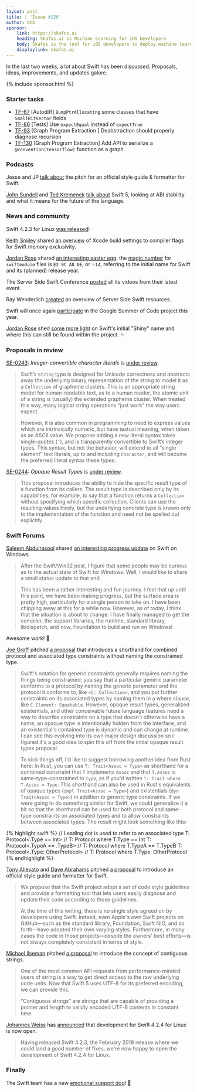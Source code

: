 ```yaml
---
layout: post
title: ! 'Issue #129'
author: btb
sponsor:
    link: https://skafos.ai
    heading: Skafos.ai is Machine Learning for iOS Developers
    body: Skafos is the tool for iOS developers to deploy machine learning to their app. Get started with a pre-trained model, drop in the SDK and then updates are pushed to your app in the background. Sign up for the free beta today.
    displaylink: skafos.ai
---
```


In the last two weeks, a lot about Swift has been discussed. Proposals, ideas, improvements, and updates galore.

<!--excerpt-->

{% include sponsor.html %}

### Starter tasks

- [TF-67](https://bugs.swift.org/browse/TF-67) [Autodiff] `BumpPtrAllocating` some classes that have `SmallBitVector` fields
- [TF-86](https://bugs.swift.org/browse/TF-86) [Tests] Use `expectEqual` instead of `expectTrue`
- [TF-93](https://bugs.swift.org/browse/TF-93) [Graph Program Extraction
] Deabstraction should properly diagnose recursion
- [TF-130](https://bugs.swift.org/browse/TF-130) [Graph Program Extraction] Add API to serialize a `@convention(tensorflow)` function as a graph

### Podcasts

Jesse and JP [talk about](https://spec.fm/podcasts/swift-unwrapped/279806) the pitch for an official style guide & formatter for Swift.

[John Sundell](https://twitter.com/johnsundell) and [Ted Kremenek](https://twitter.com/tkremenek) [talk about](https://www.swiftbysundell.com/podcast/42) Swift 5, looking at ABI stability and what it means for the future of the language.

### News and community

Swift 4.2.3 for Linux [was released](https://forums.swift.org/t/swift-4-2-3/21089)!

[Keith Smiley](https://twitter.com/SmileyKeith/) shared [an overview](https://gist.github.com/keith/3f01e1c9b763e9aceb70411927a0c42c) of Xcode build settings to compiler flags for Swift memory exclusivity.

[Jordan Rose](https://twitter.com/UINT_MIN/) shared [an interesting easter egg](https://twitter.com/UINT_MIN/status/1098628355539124224): the [magic number](https://t.co/VE0jlyjZWA) for `swiftmodule` files is `E2 9C A8 0E`, or `✨14`, referring to the initial name for Swift and its (planned) release year.

The Server Side Swift Conference [posted](https://www.serversideswift.info/videos) all its videos from their latest event.

Ray Wenderlich [created](https://www.raywenderlich.com/server-side-swift) an overview of Server Side Swift resources.

Swift will once again [participate](https://forums.swift.org/t/swift-to-participate-in-gsoc-2019/20937) in the Google Summer of Code project this year.

[Jordan Rose](https://twitter.com/UINT_MIN) shed [some more light](https://twitter.com/UINT_MIN/status/1098628355539124224) on Swift's initial "Shiny" name and where this can still be found within the project. ✨

### Proposals in review

[SE-0243](https://github.com/apple/swift-evolution/blob/master/proposals/0243-codepoint-and-character-literals.md): *Integer-convertible character literals* is [under review](https://forums.swift.org/t/se-0243-codepoint-and-character-literals/21188).

> Swift’s `String` type is designed for Unicode correctness and abstracts away the underlying binary representation of the string to model it as a `Collection` of grapheme clusters. This is an appropriate string model for human-readable text, as to a human reader, the atomic unit of a string is (usually) the extended grapheme cluster. When treated this way, many logical string operations “just work” the way users expect. 
>
> However, it is also common in programming to need to express values which are intrinsically numeric, but have textual meaning, when taken as an ASCII value. We propose adding a new literal syntax takes single-quotes (`'`), and is transparently convertible to Swift’s integer types. This syntax, but not the behavior, will extend to all “single element” text literals, up to and including `Character`, and will become the preferred literal syntax these types.

[SE-0244](https://github.com/apple/swift-evolution/blob/master/proposals/0244-opaque-result-types.md): *Opaque Result Types* is [under review](https://forums.swift.org/t/se-0244-opaque-result-types/21252).

> This proposal introduces the ability to hide the specific result type of a function from its callers. The result type is described only by its capabilities, for example, to say that a function returns a `Collection` without specifying which specific collection. Clients can use the resulting values freely, but the underlying concrete type is known only to the implementation of the function and need not be spelled out explicitly.

### Swift Forums

[Saleem Abdulrasool](https://twitter.com/compnerd) shared [an interesting progress update](https://forums.swift.org/t/a-swift-takes-flight/20845) on Swift on Windows.

> After the Swift/Win32 post, I figure that some people may be curious as to the actual state of Swift for Windows. Well, I would like to share a small status update to that end.
>
> This has been a rather interesting and fun journey. I feel that up until this point, we have been making progress, but the surface area is pretty high, particularly for a single person to take on. I have been chipping away at this for a while now. However, as of today, I think that the situation is about to change. I have finally managed to get the compiler, the support libraries, the runtime, standard library, libdispatch, and now, Foundation to build and run on Windows!

Awesome work! 🎉

[Joe Groff](https://twitter.com/jckarter) pitched [a proposal](https://forums.swift.org/t/protocol-assoctype-t-shorthand-for-combined-protocol-and-associated-type-constraints-without-naming-the-constrained-type/21217) that introduces a shorthand for combined protocol and associated type constraints without naming the constrained type.

> Swift's notation for generic constraints generally requires naming the things being constrained; you say that a particular generic parameter conforms to a protocol by naming the generic parameter and the protocol it conforms to, like `<C: Collection>`, and you put further constraints on its associated types by naming them in a where clause, like `C.Element: Equatable`. However, opaque result types, generalized existentials, and other conceivable future language features need a way to describe constraints on a type that doesn't otherwise have a name; an opaque type is intentionally hidden from the interface, and an existential's contained type is dynamic and can change at runtime. I can see this evolving into its own major design discussion so I figured it's a good idea to spin this off from the initial opaque result types proposal.
>
> To kick things off, I'd like to suggest borrowing another idea from Rust here: In Rust, you can use `T: Trait<Assoc = Type>` as shorthand for a combined constraint that `T` implements `Assoc` and that `T.Assoc` is same-type-constrained to `Type`, as if you'd written `T: Trait where T.Assoc = Type`. This shorthand can also be used in Rust's equivalents of opaque types (`impl Trait<Assoc = Type>`) and existentials (`dyn Trait<Assoc = Type>`) in addition to generic type constraints. If we were going to do something similar for Swift, we could generalize it a bit so that the shorthand can be used for both protocol and same-type constraints on associated types and to allow constraints between associated types. The result might look something like this:

{% highlight swift %}
// Leading dot is used to refer to an associated type
T: Protocol<.Type == Int> // T: Protocol where T.Type == Int
T: Protocol<.TypeA == .TypeB> // T: Protocol where T.TypeA == T.TypeB
T: Protocol<.Type: OtherProtocol> // T: Protocol where T.Type: OtherProtocol
{% endhighlight %}

[Tony Allevato](https://twitter.com/tony_allevato) and [Dave Abrahams](https://twitter.com/daveabrahams) pitched [a proposal](https://forums.swift.org/t/pitch-an-official-style-guide-and-formatter-for-swift/21025) to introduce an official style guide and formatter for Swift.

> We propose that the Swift project adopt a set of code style
> guidelines and provide a formatting tool that lets users easily
> diagnose and update their code according to those guidelines.
>
> At the time of this writing, there is no single style agreed on
> by developers using Swift. Indeed, even Apple's own Swift
> projects on GitHub—such as the standard library, Foundation,
> Swift NIO, and so forth—have adopted their own varying styles.
> Furthermore, in many cases the code in those projects—despite
> the owners' best efforts—is not always completely consistent in
> terms of style.

[Michael Ilseman](https://twitter.com/Ilseman) pitched [a proposal](https://forums.swift.org/t/pitch-contiguous-strings/21206) to introduce the concept of contiguous strings.

> One of the most common API requests from performance-minded users of string is a way to get direct access to the raw underlying code units. Now that Swift 5 uses UTF-8 for its preferred encoding, we can provide this.
>
> “Contiguous strings” are strings that are capable of providing a pointer and length to validly encoded UTF-8 contents in constant time.

[Johannes Weiss](https://twitter.com/johannesweiss) has [announced](https://forums.swift.org/t/development-open-for-swift-4-2-4-for-linux/21287) that development for Swift 4.2.4 for Linux is now open.

> Having released Swift 4.2.3, the February 2019 release where we could land a good number of fixes, we're now happy to open the development of Swift 4.2.4 for Linux.

### Finally

The Swift team has a new [emotional support dog](https://twitter.com/jckarter/status/1100431977755234306)! 🐶
